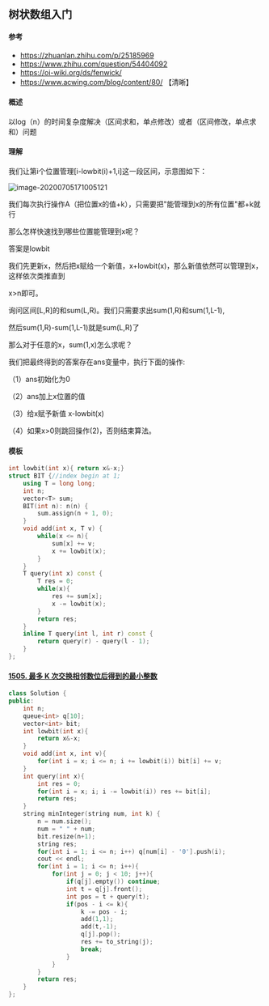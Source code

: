 ## 树状数组入门

#### 参考

* https://zhuanlan.zhihu.com/p/25185969
* https://www.zhihu.com/question/54404092
* https://oi-wiki.org/ds/fenwick/
* https://www.acwing.com/blog/content/80/ 【清晰】

#### 概述

以log（n）的时间复杂度解决（区间求和，单点修改）或者（区间修改，单点求和）问题

#### 理解

我们让第i个位置管理[i-lowbit(i)+1,i]这一段区间，示意图如下：

![image-20200705171005121](C:\Users\Alien\AppData\Roaming\Typora\typora-user-images\image-20200705171005121.png)

我们每次执行操作A（把位置x的值+k），只需要把"能管理到x的所有位置"都+k就行

那么怎样快速找到哪些位置能管理到x呢？

答案是lowbit

我们先更新x，然后把x赋给一个新值，x+lowbit(x)，那么新值依然可以管理到x，这样依次类推直到

x>n即可。

询问区间[L,R]的和sum(L,R)。我们只需要求出sum(1,R)和sum(1,L-1),

然后sum(1,R)-sum(1,L-1)就是sum(L,R)了

那么对于任意的x，sum(1,x)怎么求呢？

我们把最终得到的答案存在ans变量中，执行下面的操作:

（1）ans初始化为0

（2）ans加上x位置的值

（3）给x赋予新值 x-lowbit(x)

（4）如果x>0则跳回操作(2)，否则结束算法。

#### 模板

```c++
int lowbit(int x){ return x&-x;}
struct BIT {//index begin at 1;
    using T = long long;
    int n;
    vector<T> sum;
    BIT(int n): n(n) {
        sum.assign(n + 1, 0);
    }   
    void add(int x, T v) {
        while(x <= n){
            sum[x] += v;
            x += lowbit(x);
        }
    }
    T query(int x) const {
        T res = 0;
        while(x){
            res += sum[x];
            x -= lowbit(x);
        }
        return res;
    }
    inline T query(int l, int r) const {
        return query(r) - query(l - 1);
    }
};
```

#### [1505. 最多 K 次交换相邻数位后得到的最小整数](https://leetcode-cn.com/problems/minimum-possible-integer-after-at-most-k-adjacent-swaps-on-digits/)

```cpp
class Solution {
public:
    int n;
    queue<int> q[10];
    vector<int> bit;
    int lowbit(int x){
        return x&-x;
    }
    void add(int x, int v){
        for(int i = x; i <= n; i += lowbit(i)) bit[i] += v;
    }
    int query(int x){
        int res = 0;
        for(int i = x; i; i -= lowbit(i)) res += bit[i];
        return res;
    }
    string minInteger(string num, int k) {
        n = num.size();
        num = " " + num;
        bit.resize(n+1);
        string res;
        for(int i = 1; i <= n; i++) q[num[i] - '0'].push(i);
        cout << endl;
        for(int i = 1; i <= n; i++){
            for(int j = 0; j < 10; j++){
                if(q[j].empty()) continue;
                int t = q[j].front();
                int pos = t + query(t);
                if(pos - i <= k){
                    k -= pos - i;
                    add(1,1);
                    add(t,-1);
                    q[j].pop();
                    res += to_string(j);
                    break;
                }
            }
        }
        return res;
    }
};
```

